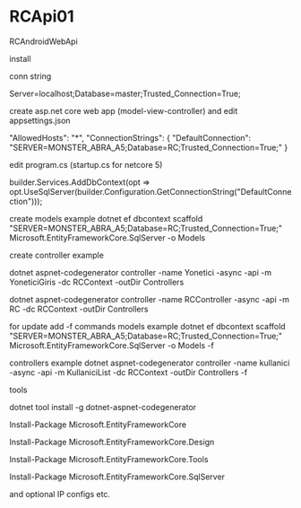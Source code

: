 # RCApi01
RCAndroidWebApi


install

conn string

Server=localhost;Database=master;Trusted_Connection=True;


create asp.net core web app (model-view-controller)
and edit appsettings.json

"AllowedHosts": "*",
  "ConnectionStrings": {
    "DefaultConnection": "SERVER=MONSTER_ABRA_A5;Database=RC;Trusted_Connection=True;"
  }
  
edit program.cs (startup.cs for netcore 5)

builder.Services.AddDbContext<RCContext>(opt => opt.UseSqlServer(builder.Configuration.GetConnectionString("DefaultConnection")));


create models example
dotnet ef dbcontext scaffold "SERVER=MONSTER_ABRA_A5;Database=RC;Trusted_Connection=True;" Microsoft.EntityFrameworkCore.SqlServer -o Models



create controller example

dotnet aspnet-codegenerator controller -name Yonetici -async -api -m YoneticiGiris -dc RCContext -outDir Controllers

dotnet aspnet-codegenerator controller -name RCController -async -api -m RC -dc RCContext -outDir Controllers 



for update add -f commands 
models example
dotnet ef dbcontext scaffold "SERVER=MONSTER_ABRA_A5;Database=RC;Trusted_Connection=True;" Microsoft.EntityFrameworkCore.SqlServer -o Models -f

controllers example
dotnet aspnet-codegenerator controller -name kullanici -async -api -m KullaniciList -dc RCContext -outDir Controllers -f



tools

dotnet tool install -g dotnet-aspnet-codegenerator

Install-Package Microsoft.EntityFrameworkCore

Install-Package Microsoft.EntityFrameworkCore.Design

Install-Package Microsoft.EntityFrameworkCore.Tools

Install-Package Microsoft.EntityFrameworkCore.SqlServer


and optional IP configs etc.

